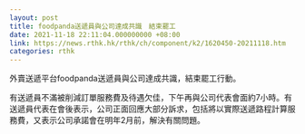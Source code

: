 ```yaml
---
layout: post
title: foodpanda送遞員與公司達成共識　結束罷工
date: 2021-11-18 22:11:04.000000000 +08:00
link: https://news.rthk.hk/rthk/ch/component/k2/1620450-20211118.htm
categories: rthk
---
```


外賣送遞平台foodpanda送遞員與公司達成共識，結束罷工行動。

有送遞員不滿被削減訂單服務費及待遇欠佳，下午再與公司代表會面約7小時。有送遞員代表在會後表示，公司正面回應大部分訴求，包括將以實際送遞路程計算服務費，又表示公司承諾會在明年2月前，解決有關問題。

